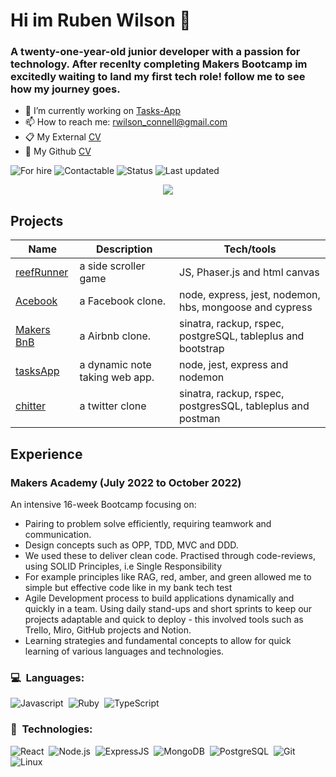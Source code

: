 # Hi im Ruben Wilson 👋

### A twenty-one-year-old junior developer with a passion for technology. After recenlty completing Makers Bootcamp im excitedly waiting to land my first tech role! follow me to see how my journey goes.

- 🔭 I’m currently working on [Tasks-App](https://github.com/ruben-wilson/tasks-app) 
- 📫 How to reach me: rwilson_connell@gmail.com
- 📋 My External [CV](https://github.com/ruben-wilson/CV/blob/master/Makers%20CV-%20Software%20Engineer%20.pdf)
- 🐙 My Github [CV](https://github.com/ruben-wilson/CV/blob/master/README.md)

![For hire](https://img.shields.io/badge/Available_for_hire-Yes-brightgreen) ![Contactable](https://img.shields.io/badge/Contactable-Absolutely_Anytime-yellow) ![Status](https://img.shields.io/badge/Status-Actively_searching_for_a_job-ff69b4) ![Last updated](https://img.shields.io/badge/Last_updated-October_2022-blue)

<p align="center">
	<a href="https://www.linkedin.com/in/ruben-wilson-6a774a254/">
		<img src="https://img.shields.io/badge/LinkedIn-0077B5?style=for-the-badge&logo=linkedin&logoColor=white" />
	</a>
</p>

## Projects 

| **Name** | **Description** | **Tech/tools** |
| ---      | ---             | ---            |
|[reefRunner](https://github.com/ruben-wilson/team-sea-urchins)| a side scroller game| JS, Phaser.js and html canvas |
|[Acebook](https://github.com/ruben-wilson/acebook-node-slugs) | a Facebook clone. | node, express, jest, nodemon, hbs, mongoose and cypress |
|[Makers BnB](https://github.com/ruben-wilson/makersbnb)| a Airbnb clone. | sinatra, rackup, rspec, postgreSQL, tableplus and bootstrap |
|[tasksApp](https://github.com/ruben-wilson/tasks-app) | a dynamic note taking web app. | node, jest, express and nodemon |
|[chitter](https://github.com/ruben-wilson/chitter-challenge) | a twitter clone| sinatra, rackup, rspec, postgresSQL, tableplus and postman |

## Experience
### Makers Academy (July 2022 to October 2022)
An intensive 16-week Bootcamp focusing on:
- Pairing to problem solve efficiently, requiring teamwork and communication.
- Design concepts such as OPP, TDD, MVC and DDD.
- We used these to deliver clean code. Practised through code-reviews, using SOLID Principles, i.e Single Responsibility 
- For example principles like RAG, red, amber, and green allowed me to simple but effective code like in my bank tech test 
- Agile Development process to build applications dynamically and quickly in a team. Using daily stand-ups and short sprints to keep
	our projects adaptable and quick to deploy -  this involved tools such as Trello, Miro, GitHub projects and Notion.
- Learning strategies and fundamental concepts to allow for quick learning of various languages and technologies.


### 💻 &nbsp;Languages:

![Javascript](https://img.shields.io/badge/-Javascript-05122A?style=flat&logo=javascript)&nbsp;
![Ruby](https://img.shields.io/badge/-Ruby-05122A?style=flat&logo=ruby)&nbsp;
![TypeScript](https://img.shields.io/badge/-TypeScript-05122A?style=flat&logo=typescript)&nbsp;
	



### 🚀 &nbsp;Technologies:

![React](https://img.shields.io/badge/-React-05122A?style=flat&logo=react)&nbsp;
![Node.js](https://img.shields.io/badge/-Node.js-05122A?style=flat&logo=node.js)&nbsp;
![ExpressJS](https://img.shields.io/badge/-ExpressJS-05122A?style=flat&logo=express)&nbsp;
![MongoDB](https://img.shields.io/badge/-MongoDB-05122A?style=flat&logo=mongodb)&nbsp;
![PostgreSQL](https://img.shields.io/badge/-PostgreSQL-05122A?style=flat&logo=postgresql)&nbsp;
![Git](https://img.shields.io/badge/-Git-05122A?style=flat&logo=git)&nbsp;
![Linux](https://img.shields.io/badge/-Linux-05122A?style=flat&logo=linux)&nbsp;
